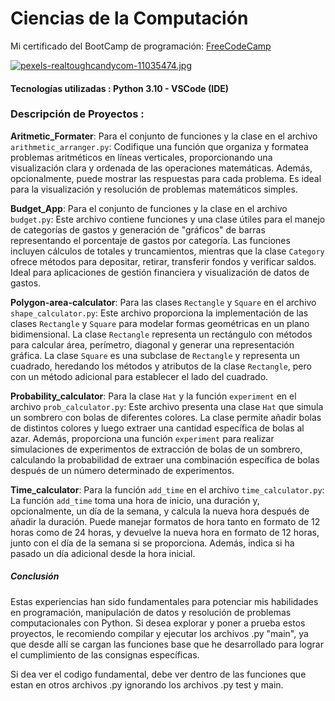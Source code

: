 
# Ciencias de la Computación
Mi certificado del BootCamp de programación: [FreeCodeCamp](https://www.freecodecamp.org/certification/Knaus-Elias-Gustavo/scientific-computing-with-python-v7)

[![pexels-realtoughcandycom-11035474.jpg](https://i.postimg.cc/hPZsbsxy/pexels-realtoughcandycom-11035474.jpg)](https://postimg.cc/bsb1qQmk)

#### Tecnologías utilizadas : Python 3.10 - VSCode (IDE)

### Descripción de Proyectos : 

**Aritmetic_Formater**: 
Para el conjunto de funciones y la clase en el archivo `arithmetic_arranger.py`:
Codifique una función que organiza y formatea problemas aritméticos en líneas verticales, proporcionando una visualización clara y ordenada de las operaciones matemáticas. Además, opcionalmente, puede mostrar las respuestas para cada problema. Es ideal para la visualización y resolución de problemas matemáticos simples.

**Budget_App**:
Para el conjunto de funciones y la clase en el archivo `budget.py`:
Este archivo contiene funciones y una clase útiles para el manejo de categorías de gastos y generación de "gráficos" de barras representando el porcentaje de gastos por categoría. Las funciones incluyen cálculos de totales y truncamientos, mientras que la clase `Category` ofrece métodos para depositar, retirar, transferir fondos y verificar saldos. Ideal para aplicaciones de gestión financiera y visualización de datos de gastos.

**Polygon-area-calculator**:
Para las clases `Rectangle` y `Square` en el archivo `shape_calculator.py`:
Este archivo proporciona la implementación de las clases `Rectangle` y `Square` para modelar formas geométricas en un plano bidimensional. La clase `Rectangle` representa un rectángulo con métodos para calcular área, perímetro, diagonal y generar una representación gráfica. La clase `Square` es una subclase de `Rectangle` y representa un cuadrado, heredando los métodos y atributos de la clase `Rectangle`, pero con un método adicional para establecer el lado del cuadrado.

**Probability_calculator**:
Para la clase `Hat` y la función `experiment` en el archivo `prob_calculator.py`:
Este archivo presenta una clase `Hat` que simula un sombrero con bolas de diferentes colores. La clase permite añadir bolas de distintos colores y luego extraer una cantidad específica de bolas al azar. Además, proporciona una función `experiment` para realizar simulaciones de experimentos de extracción de bolas de un sombrero, calculando la probabilidad de extraer una combinación específica de bolas después de un número determinado de experimentos.

**Time_calculator**:
Para la función `add_time` en el archivo `time_calculator.py`:
La función `add_time` toma una hora de inicio, una duración y, opcionalmente, un día de la semana, y calcula la nueva hora después de añadir la duración. Puede manejar formatos de hora tanto en formato de 12 horas como de 24 horas, y devuelve la nueva hora en formato de 12 horas, junto con el día de la semana si se proporciona. Además, indica si ha pasado un día adicional desde la hora inicial.


##### Conclusión
Estas experiencias han sido fundamentales para potenciar mis habilidades en programación, manipulación de datos y resolución de problemas computacionales con Python. Si desea explorar y poner a prueba estos proyectos, le recomiendo compilar y ejecutar los archivos .py "main", ya que desde allí se cargan las funciones base que he desarrollado para lograr el cumplimiento de las consignas específicas.

Si dea ver el codigo fundamental, debe ver dentro de las funciones que estan en otros archivos .py ignorando los archivos .py test y main.
